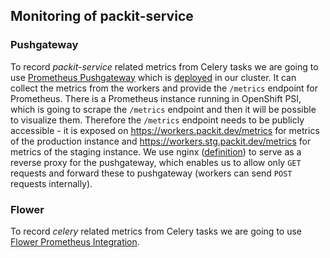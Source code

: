 ## Monitoring of packit-service

### Pushgateway

To record _packit-service_ related metrics from Celery tasks we are going to use
[Prometheus Pushgateway](https://github.com/prometheus/pushgateway) which is
[deployed](../openshift/pushgateway.yml.j2) in our cluster.
It can collect the metrics from the workers and provide the `/metrics` endpoint for Prometheus.
There is a Prometheus instance running in OpenShift PSI, which is going to
scrape the `/metrics` endpoint and then it will be possible
to visualize them. Therefore the `/metrics` endpoint needs to be publicly
accessible - it is exposed on https://workers.packit.dev/metrics for metrics
of the production instance and https://workers.stg.packit.dev/metrics
for metrics of the staging instance.
We use nginx ([definition](../openshift/nginx.yml.j2)) to serve as a reverse
proxy for the pushgateway, which enables us to allow only `GET` requests and
forward these to pushgateway (workers can send `POST` requests internally).

### Flower

To record _celery_ related metrics from Celery tasks we are going to use
[Flower Prometheus Integration](http://mher.github.io/flower/prometheus-integration.html#prometheus-integration).
